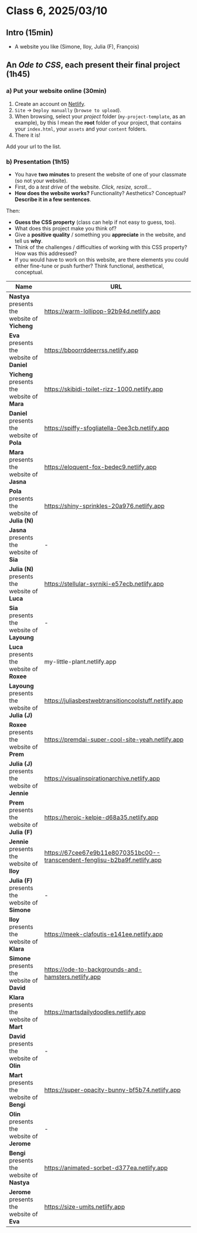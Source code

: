 # Class 6, 2025/03/10

## Intro (15min)

- A website you like (Simone, Iloy, Julia (F), François)

## An *Ode to CSS*, each present their final project (1h45)

### a) Put your website online (30min)

1) Create an account on [Netlify](https://app.netlify.com).
2) `Site` -> `Deploy manually` (`browse to upload`).
3) When browsing, select your *project* folder (`my-project-template`, as an example), by this I mean the **root** folder of your project, that contains your `index.html`, your `assets` and your `content` folders.
4) There it is!

Add your url to the list.

### b) Presentation (1h15)

- You have **two minutes** to present the website of one of your classmate (so not your website).
- First, do a *test drive* of the website. *Click, resize, scroll*…
- **How does the website works?** Functionality? Aesthetics? Conceptual? **Describe it in a few sentences**.

Then:

- **Guess the CSS property** (class can help if not easy to guess, too).
- What does this project make you think of?
- Give a **positive quality** / something you **appreciate** in the website, and tell us **why**.
- Think of the challenges / difficulties of working with this CSS property? How was this addressed?
- If you would have to work on this website, are there elements you could either fine-tune or push further? Think functional, aesthetical, conceptual.


| Name | URL |
| - | - |
| **Nastya** presents the website of **Yicheng** | https://warm-lollipop-92b94d.netlify.app |
| **Eva** presents the website of **Daniel** | https://bboorrddeerrss.netlify.app |
| **Yicheng** presents the website of **Mara** | https://skibidi-toilet-rizz-1000.netlify.app |
| **Daniel** presents the website of **Pola** | https://spiffy-sfogliatella-0ee3cb.netlify.app |
| **Mara** presents the website of **Jasna** | https://eloquent-fox-bedec9.netlify.app |
| **Pola** presents the website of **Julia (N)** | https://shiny-sprinkles-20a976.netlify.app |
| **Jasna** presents the website of **Sia** | - |
| **Julia (N)** presents the website of **Luca** | https://stellular-syrniki-e57ecb.netlify.app |
| **Sia** presents the website of **Layoung** | - |
| **Luca** presents the website of **Roxee** | my-little-plant.netlify.app |
| **Layoung** presents the website of **Julia (J)** | https://juliasbestwebtransitioncoolstuff.netlify.app |
| **Roxee** presents the website of **Prem** | https://premdai-super-cool-site-yeah.netlify.app |
| **Julia (J)** presents the website of **Jennie** | https://visualinspirationarchive.netlify.app |
| **Prem** presents the website of **Julia (F)** | https://heroic-kelpie-d68a35.netlify.app |
| **Jennie** presents the website of **Iloy** | https://67cee67e9b11e8070351bc00--transcendent-fenglisu-b2ba9f.netlify.app |
| **Julia (F)** presents the website of **Simone** | - |
| **Iloy** presents the website of **Klara** | https://meek-clafoutis-e141ee.netlify.app |
| **Simone** presents the website of **David** | https://ode-to-backgrounds-and-hamsters.netlify.app |
| **Klara** presents the website of **Mart** | https://martsdailydoodles.netlify.app |
| **David** presents the website of **Olin** | - |
| **Mart** presents the website of **Bengi** | https://super-opacity-bunny-bf5b74.netlify.app |
| **Olin** presents the website of **Jerome** | - |
| **Bengi** presents the website of **Nastya** | https://animated-sorbet-d377ea.netlify.app |
| **Jerome** presents the website of **Eva** | https://size-umits.netlify.app |

